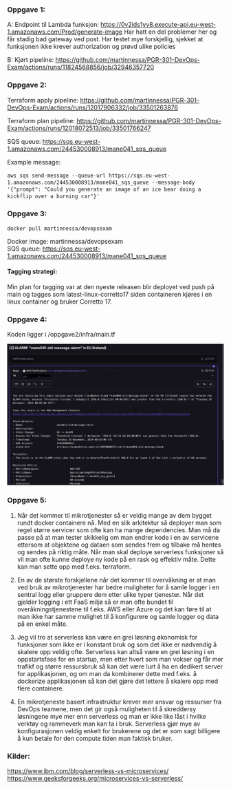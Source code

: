 ### Oppgave 1:

A: Endpoint til Lambda funksjon: https://0v2ids1yv8.execute-api.eu-west-1.amazonaws.com/Prod/generate-image
Har hatt en del problemer her og får stadig bad gateway ved post. Har testet mye forskjellig, sjekket at funksjonen ikke krever authorization og prøvd ulike policies

B: Kjørt pipeline:
https://github.com/martinnessa/PGR-301-DevOps-Exam/actions/runs/11824568856/job/32946357720

### Oppgave 2:  
Terraform apply pipeline:
https://github.com/martinnessa/PGR-301-DevOps-Exam/actions/runs/12017906332/job/33501263876

Terraform plan pipeline:  https://github.com/martinnessa/PGR-301-DevOps-Exam/actions/runs/12018072513/job/33501766247

SQS queue: https://sqs.eu-west-1.amazonaws.com/244530008913/mane041_sqs_queue

Example message:
```
aws sqs send-message --queue-url https://sqs.eu-west-1.amazonaws.com/244530008913/mane041_sqs_queue --message-body '{"prompt": "Could you generate an image of an ice bear doing a kickflip over a burning car"}'
```

 ### Oppgave 3:
```
docker pull martinnessa/devopsexam
```
Docker image: martinnessa/devopsexam  
SQS queue: https://sqs.eu-west-1.amazonaws.com/244530008913/mane041_sqs_queue  

#### Tagging strategi:
Min plan for tagging var at den nyeste releasen blir deployet ved push på main og tagges som latest-linux-corretto17 siden containeren kjøres i en linux container og bruker Corretto 17.

### Oppgave 4:  
Koden ligger i /oppgave2/infra/main.tf

![](img/alert.png "Image")

### Oppgave 5:
1. Når det kommer til mikrotjenester så er veldig mange av dem bygget rundt docker containere nå. 
Med en slik arkitektur så deployer man som regel større servicer som ofte kan ha mange dependencies.
Man må da passe på at man tester skikkelig om man endrer kode i en av servicene ettersom at objektene og dataen som sendes frem og tilbake
må hentes og sendes på riktig måte. Når man skal deploye serverless funksjoner så vil man ofte
kunne deploye ny kode på en rask og effektiv måte. Dette kan man sette opp med f.eks. terraform.


2. En av de største forskjellene når det kommer til overvåkning er at man ved bruk av mikrotjenester
har bedre muligheter for å samle logger i en sentral logg eller gruppere dem etter
ulike typer tjenester. Når det gjelder logging i ett FaaS miljø så er man ofte bundet til
overåkningstjenestene til f.eks. AWS eller Azure og det kan føre til at man ikke har samme mulighet
til å konfigurere og samle logger og data på en enkel måte.


3. Jeg vil tro at serverless kan være en grei løsning økonomisk for funksjoner som ikke er i konstant bruk
og som det ikke er nødvendig å skalere opp veldig ofte. Serverless kan altså være en grei
løsning i en oppstartsfase for en startup, men etter hvert som man vokser og får mer trafikf
og større ressursbruk så kan det være lurt å ha en dedikert server for applikasjonen, og om man da kombinerer dette
med f.eks. å dockerize applikasjonen så kan det gjøre det lettere å skalere opp med flere containere.


4. En mikrotjeneste basert infrastruktur krever mer ansvar og ressurser fra DevOps teamene, men det gir også
muligheten til å skreddersy løsningene mye mer enn serverless og man er ikke like låst i hvilke verktøy og rammeverk
man kan ta i bruk. Serverless gjør mye av konfigurasjonen veldig enkelt for brukerene og det er som sagt billigere å kun betale for den compute tiden man faktisk bruker.


### Kilder:  
https://www.ibm.com/blog/serverless-vs-microservices/  
https://www.geeksforgeeks.org/microservices-vs-serverless/
